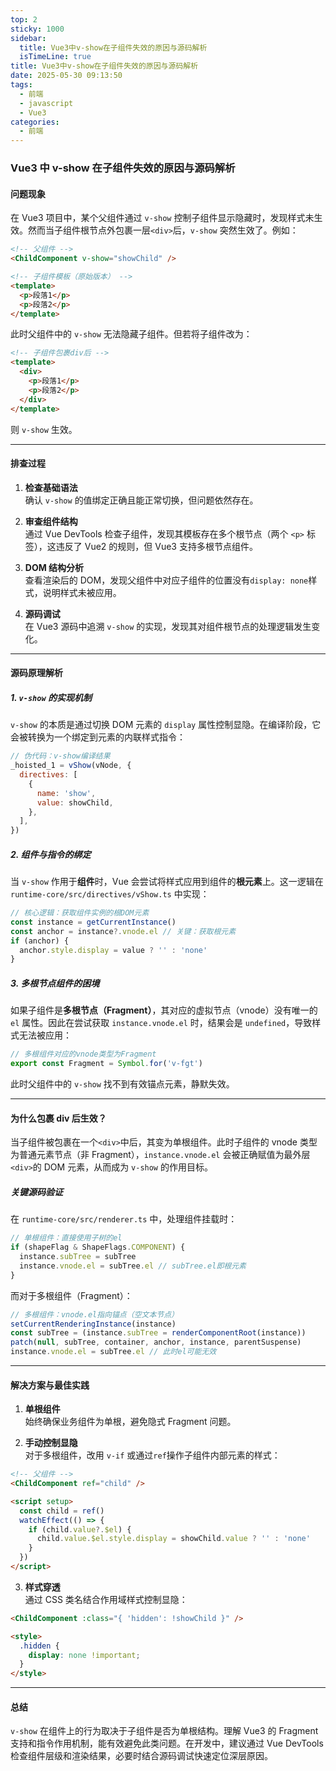 ```yaml
---
top: 2
sticky: 1000
sidebar:
  title: Vue3中v-show在子组件失效的原因与源码解析
  isTimeLine: true
title: Vue3中v-show在子组件失效的原因与源码解析
date: 2025-05-30 09:13:50
tags:
  - 前端
  - javascript
  - Vue3
categories:
  - 前端
---
```


### Vue3 中 v-show 在子组件失效的原因与源码解析

#### 问题现象

在 Vue3 项目中，某个父组件通过 `v-show` 控制子组件显示隐藏时，发现样式未生效。然而当子组件根节点外包裹一层`<div>`后，`v-show` 突然生效了。例如：

```html
<!-- 父组件 -->
<ChildComponent v-show="showChild" />

<!-- 子组件模板（原始版本） -->
<template>
  <p>段落1</p>
  <p>段落2</p>
</template>
```

此时父组件中的 `v-show` 无法隐藏子组件。但若将子组件改为：

```html
<!-- 子组件包裹div后 -->
<template>
  <div>
    <p>段落1</p>
    <p>段落2</p>
  </div>
</template>
```

则 `v-show` 生效。

---

#### 排查过程

1. **检查基础语法**  
   确认 `v-show` 的值绑定正确且能正常切换，但问题依然存在。

2. **审查组件结构**  
   通过 Vue DevTools 检查子组件，发现其模板存在多个根节点（两个 `<p>` 标签），这违反了 Vue2 的规则，但 Vue3 支持多根节点组件。

3. **DOM 结构分析**  
   查看渲染后的 DOM，发现父组件中对应子组件的位置没有`display: none`样式，说明样式未被应用。

4. **源码调试**  
   在 Vue3 源码中追溯 `v-show` 的实现，发现其对组件根节点的处理逻辑发生变化。

---

#### 源码原理解析

##### 1. `v-show` 的实现机制

`v-show` 的本质是通过切换 DOM 元素的 `display` 属性控制显隐。在编译阶段，它会被转换为一个绑定到元素的内联样式指令：

```javascript
// 伪代码：v-show编译结果
_hoisted_1 = vShow(vNode, {
  directives: [
    {
      name: 'show',
      value: showChild,
    },
  ],
})
```

##### 2. 组件与指令的绑定

当 `v-show` 作用于**组件**时，Vue 会尝试将样式应用到组件的**根元素**上。这一逻辑在 `runtime-core/src/directives/vShow.ts` 中实现：

```typescript
// 核心逻辑：获取组件实例的根DOM元素
const instance = getCurrentInstance()
const anchor = instance?.vnode.el // 关键：获取根元素
if (anchor) {
  anchor.style.display = value ? '' : 'none'
}
```

##### 3. 多根节点组件的困境

如果子组件是**多根节点（Fragment）**，其对应的虚拟节点（vnode）没有唯一的 `el` 属性。因此在尝试获取 `instance.vnode.el` 时，结果会是 `undefined`，导致样式无法被应用：

```typescript
// 多根组件对应的vnode类型为Fragment
export const Fragment = Symbol.for('v-fgt')
```

此时父组件中的 `v-show` 找不到有效锚点元素，静默失效。

---

#### 为什么包裹 div 后生效？

当子组件被包裹在一个`<div>`中后，其变为单根组件。此时子组件的 vnode 类型为普通元素节点（非 Fragment），`instance.vnode.el` 会被正确赋值为最外层`<div>`的 DOM 元素，从而成为 `v-show` 的作用目标。

##### 关键源码验证

在 `runtime-core/src/renderer.ts` 中，处理组件挂载时：

```typescript
// 单根组件：直接使用子树的el
if (shapeFlag & ShapeFlags.COMPONENT) {
  instance.subTree = subTree
  instance.vnode.el = subTree.el // subTree.el即根元素
}
```

而对于多根组件（Fragment）：

```typescript
// 多根组件：vnode.el指向锚点（空文本节点）
setCurrentRenderingInstance(instance)
const subTree = (instance.subTree = renderComponentRoot(instance))
patch(null, subTree, container, anchor, instance, parentSuspense)
instance.vnode.el = subTree.el // 此时el可能无效
```

---

#### 解决方案与最佳实践

1. **单根组件**  
   始终确保业务组件为单根，避免隐式 Fragment 问题。

2. **手动控制显隐**  
   对于多根组件，改用 `v-if` 或通过`ref`操作子组件内部元素的样式：

```html
<!-- 父组件 -->
<ChildComponent ref="child" />

<script setup>
  const child = ref()
  watchEffect(() => {
    if (child.value?.$el) {
      child.value.$el.style.display = showChild.value ? '' : 'none'
    }
  })
</script>
```

3. **样式穿透**  
   通过 CSS 类名结合作用域样式控制显隐：

```html
<ChildComponent :class="{ 'hidden': !showChild }" />

<style>
  .hidden {
    display: none !important;
  }
</style>
```

---

#### 总结

`v-show` 在组件上的行为取决于子组件是否为单根结构。理解 Vue3 的 Fragment 支持和指令作用机制，能有效避免此类问题。在开发中，建议通过 Vue DevTools 检查组件层级和渲染结果，必要时结合源码调试快速定位深层原因。
